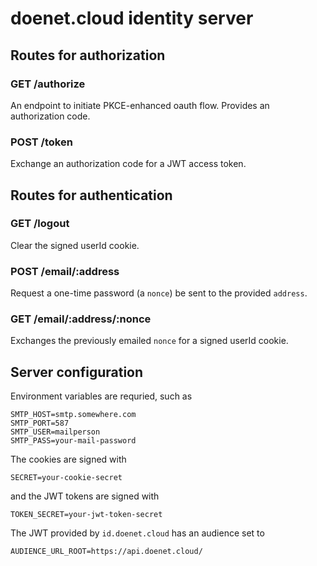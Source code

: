 # doenet.cloud identity server

## Routes for authorization

### GET /authorize

An endpoint to initiate PKCE-enhanced oauth flow.  Provides an authorization code.

### POST /token

Exchange an authorization code for a JWT access token.

## Routes for authentication

### GET /logout

Clear the signed userId cookie.

### POST /email/:address

Request a one-time password (a `nonce`) be sent to the provided
`address`.

### GET /email/:address/:nonce

Exchanges the previously emailed `nonce` for a signed userId cookie.

## Server configuration

Environment variables are requried, such as

```
SMTP_HOST=smtp.somewhere.com
SMTP_PORT=587
SMTP_USER=mailperson
SMTP_PASS=your-mail-password
```

The cookies are signed with
```
SECRET=your-cookie-secret
```
and the JWT tokens are signed with
```
TOKEN_SECRET=your-jwt-token-secret
```

The JWT provided by `id.doenet.cloud` has an audience set to
```
AUDIENCE_URL_ROOT=https://api.doenet.cloud/
```
